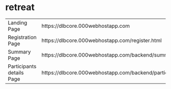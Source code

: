 # retreat
<table>
  <tr><td>Landing Page</td> <td>https://dlbcore.000webhostapp.com</td></tr>
  <tr><td>Registration Page</td> <td>https://dlbcore.000webhostapp.com/register.html</td></tr>
  <tr><td>Summary Page</td> <td>https://dlbcore.000webhostapp.com/backend/summaryform.php</td></tr>
  <tr><td>Participants details Page</td> <td>
https://dlbcore.000webhostapp.com/backend/participants.php</td></tr>



</table>
